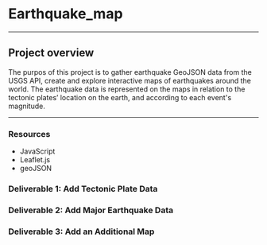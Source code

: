 # Earthquake_map
---
## Project overview

The purpos of this project is to gather earthquake GeoJSON data from the USGS API, create and explore interactive maps of earthquakes around the world.
The earthquake data is represented on the maps in relation to the tectonic plates’ location on the earth, and according to each event's magnitude.

---
### Resources
- JavaScript
-  Leaflet.js
-  geoJSON 

### Deliverable 1: Add Tectonic Plate Data

### Deliverable 2: Add Major Earthquake Data

### Deliverable 3: Add an Additional Map


